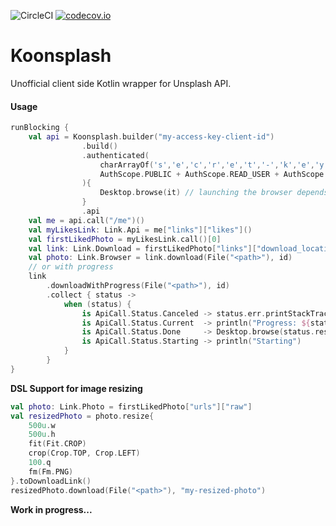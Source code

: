 ![CircleCI](https://circleci.com/gh/criske/koonsplash.svg?style=svg) [![codecov.io](https://codecov.io/github/criske/koonsplash/coverage.svg?branch=master)](https://codecov.io/github/criske/koonsplash)
    
# **Koonsplash**

Unofficial client side Kotlin wrapper for Unsplash API. 

#### Usage

```kotlin
runBlocking {
    val api = Koonsplash.builder("my-access-key-client-id")
                .build()
                .authenticated(
                    charArrayOf('s','e','c','r','e','t','-','k','e','y'),
                    AuthScope.PUBLIC + AuthScope.READ_USER + AuthScope.WRITE_USER
                ){
                    Desktop.browse(it) // launching the browser depends on platform
                }    
                .api
    val me = api.call("/me")()
    val myLikesLink: Link.Api = me["links"]["likes"]()
    val firstLikedPhoto = myLikesLink.call()[0]
    val link: Link.Download = firstLikedPhoto["links"]["download_location"]()
    val photo: Link.Browser = link.download(File("<path>"), id)
    // or with progress
    link
        .downloadWithProgress(File("<path>"), id)
        .collect { status ->
            when (status) {
                is ApiCall.Status.Canceled -> status.err.printStackTrace()
                is ApiCall.Status.Current  -> println("Progress: ${status.value}%")
                is ApiCall.Status.Done     -> Desktop.browse(status.resource.url)
                is ApiCall.Status.Starting -> println("Starting")
            }
        }
}        
```
**DSL Support for image resizing**
```kotlin
val photo: Link.Photo = firstLikedPhoto["urls"]["raw"]
val resizedPhoto = photo.resize{
    500u.w
    500u.h
    fit(Fit.CROP)
    crop(Crop.TOP, Crop.LEFT)
    100.q
    fm(Fm.PNG)
}.toDownloadLink()
resizedPhoto.download(File("<path>"), "my-resized-photo")
```

**Work in progress...**
